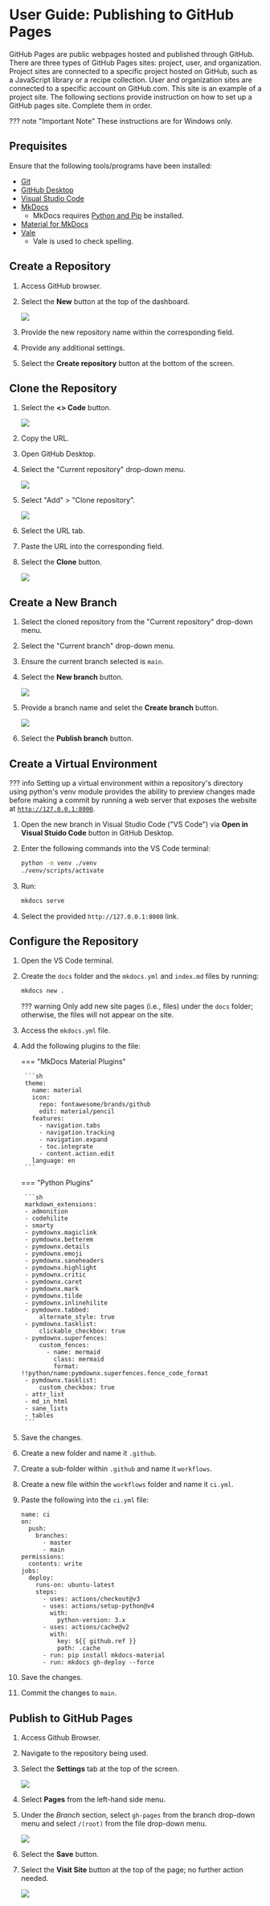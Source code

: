 #  User Guide: Publishing to GitHub Pages 
GitHub Pages are public webpages hosted and published through GitHub. There are three types of GitHub Pages sites: project, user, and organization. Project sites are connected to a specific project hosted on GitHub, such as a JavaScript library or a recipe collection. User and organization sites are connected to a specific account on GitHub.com. This site is an example of a project site. The following sections provide instruction on how to set up a GitHub pages site. Complete them in order.

??? note "Important Note"
    These instructions are for Windows only.

## Prequisites

Ensure that the following tools/programs have been installed:

- [Git](https://git-scm.com/downloads)
- [GitHub Desktop](https://desktop.github.com/)
- [Visual Studio Code](https://code.visualstudio.com/)
- [MkDocs](https://www.mkdocs.org/getting-started/)
    - MkDocs requires [Python and Pip](https://www.python.org/downloads/) be installed. 
- [Material for MkDocs](https://squidfunk.github.io/mkdocs-material/getting-started/)
- [Vale](https://tw-docs.com/docs/vale/install-vale/)
    - Vale is used to check spelling.

## Create a Repository

1. Access GitHub browser.
2. Select the **New** button at the top of the dashboard.

    ![](../assets/images/userguide_newbutton.png)

3. Provide the new repository name within the corresponding field.
4. Provide any additional settings.
5. Select the **Create repository** button at the bottom of the screen.

## Clone the Repository

1. Select the **<> Code** button.
   
    ![](../assets/images/userguide_codebutton.png)

2. Copy the URL.
3. Open GitHub Desktop.
4. Select the "Current repository" drop-down menu.

    ![](../assets/images/userguide_currentrepo.png)

5. Select "Add" > "Clone repository".

    ![](../assets/images/userguide_clonerepo.png)

6. Select the URL tab.
7. Paste the URL into the corresponding field.
8. Select the **Clone** button.

    ![](../assets/images/userguide_cloneurl.png)

## Create a New Branch

1. Select the cloned repository from the "Current repository" drop-down menu.
2. Select the "Current branch" drop-down menu.
3. Ensure the current branch selected is `main`.
4. Select the **New branch** button.

    ![](../assets/images/userguide_newbranch.png)

5. Provide a branch name and selet the **Create branch** button.

    ![](../assets/images/userguide_createbranch.png)

6. Select the **Publish branch** button.

## Create a Virtual Environment

??? info
    Setting up a virtual environment within a repository's directory using python's venv module provides the ability to preview changes made before making a commit by running a web server that exposes the website at [`http://127.0.0.1:8000`](http://127.0.0.1:8000).

1. Open the new branch in Visual Studio Code ("VS Code") via **Open in Visual Stuido Code** button in GitHub Desktop.
2. Enter the following commands into the VS Code terminal:

    ```sh
    python -m venv ./venv
    ./venv/scripts/activate
    ```

3. Run:

    ```sh 
    mkdocs serve
    ```

4. Select the provided `http://127.0.0.1:8000` link.

## Configure the Repository

1. Open the VS Code terminal.
2. Create the `docs` folder and the `mkdocs.yml` and `index.md` files by running:
    
    ```sh
    mkdocs new .
    ```

    ??? warning
        Only add new site pages (i.e., files) under the `docs` folder; otherwise, the files will not appear on the site.

3. Access the `mkdocs.yml` file.
4. Add the following plugins to the file:

    === "MkDocs Material Plugins"
    
        ```sh
        theme:
          name: material
          icon:
            repo: fontawesome/brands/github
            edit: material/pencil
          features:
            - navigation.tabs
            - navigation.tracking
            - navigation.expand
            - toc.integrate
            - content.action.edit
          language: en
        ```

    === "Python Plugins"

        ```sh
        markdown_extensions:
        - admonition
        - codehilite
        - smarty
        - pymdownx.magiclink
        - pymdownx.betterem
        - pymdownx.details
        - pymdownx.emoji
        - pymdownx.saneheaders
        - pymdownx.highlight
        - pymdownx.critic
        - pymdownx.caret
        - pymdownx.mark
        - pymdownx.tilde
        - pymdownx.inlinehilite
        - pymdownx.tabbed:
            alternate_style: true
        - pymdownx.tasklist:
            clickable_checkbox: true
        - pymdownx.superfences:
            custom_fences:
              - name: mermaid
                class: mermaid
                format: !!python/name:pymdownx.superfences.fence_code_format  
        - pymdownx.tasklist:
            custom_checkbox: true          
        - attr_list
        - md_in_html
        - sane_lists
        - tables
        ```

5. Save the changes.
6. Create a new folder and name it `.github`.
7. Create a sub-folder within `.github` and name it `workflows`.
8. Create a new file within the `workflows` folder and name it `ci.yml`.
9. Paste the following into the `ci.yml` file:

    ```
    name: ci
    on:
      push:
        branches:
          - master
          - main
    permissions:
      contents: write
    jobs:
      deploy:
        runs-on: ubuntu-latest
        steps:
          - uses: actions/checkout@v3
          - uses: actions/setup-python@v4
            with:
              python-version: 3.x
          - uses: actions/cache@v2
            with:
              key: ${{ github.ref }}
              path: .cache
          - run: pip install mkdocs-material
          - run: mkdocs gh-deploy --force
    ```

10. Save the changes.
11. Commit the changes to `main`.

## Publish to GitHub Pages

1. Access Github Browser. 
2. Navigate to the repository being used.
3. Select the **Settings** tab at the top of the screen.

    ![](../assets/images/userguide_settings.png)

4. Select **Pages** from the left-hand side menu.
5. Under the *Branch* section, select `gh-pages` from the branch drop-down menu and select `/(root)` from the file drop-down menu.

    ![](../assets/images/userguide_branchsettings.png)

6. Select the **Save** button.
7. Select the **Visit Site** button at the top of the page; no further action needed.

    ![](../assets/images/userguide_visitsite.png)
